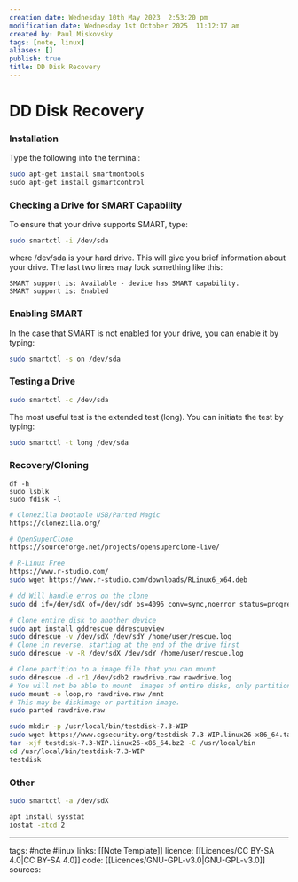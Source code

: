 ```yaml
---
creation date: Wednesday 10th May 2023  2:53:20 pm
modification date: Wednesday 1st October 2025  11:12:17 am
created by: Paul Miskovsky
tags: [note, linux]
aliases: []
publish: true
title: DD Disk Recovery
---
```


# DD Disk Recovery

### Installation

Type the following into the terminal:

```sh
sudo apt-get install smartmontools 
sudo apt-get install gsmartcontrol
```

### Checking a Drive for SMART Capability

To ensure that your drive supports SMART, type:

```sh
sudo smartctl -i /dev/sda 
```

where /dev/sda is your hard drive. This will give you brief information about your drive. The last two lines may look something like this:

```
SMART support is: Available - device has SMART capability.
SMART support is: Enabled 
```

### Enabling SMART

In the case that SMART is not enabled for your drive, you can enable it by typing:

```sh
sudo smartctl -s on /dev/sda 
```

### Testing a Drive

```sh
sudo smartctl -c /dev/sda 
```
The most useful test is the extended test (long). You can initiate the test by typing:

```sh
sudo smartctl -t long /dev/sda
```

### Recovery/Cloning

```
df -h
sudo lsblk
sudo fdisk -l
```

```sh
# Clonezilla bootable USB/Parted Magic
https://clonezilla.org/

# OpenSuperClone
https://sourceforge.net/projects/opensuperclone-live/

# R-Linux Free
https://www.r-studio.com/
sudo wget https://www.r-studio.com/downloads/RLinux6_x64.deb
```

```sh
# dd Will handle erros on the clone
sudo dd if=/dev/sdX of=/dev/sdY bs=4096 conv=sync,noerror status=progress  
```

```sh
# Clone entire disk to another device 
sudo apt install gddrescue ddrescueview
sudo ddrescue -v /dev/sdX /dev/sdY /home/user/rescue.log
# Clone in reverse, starting at the end of the drive first
sudo ddrescue -v -R /dev/sdX /dev/sdY /home/user/rescue.log

# Clone partition to a image file that you can mount
sudo ddrescue -d -r1 /dev/sdb2 rawdrive.raw rawdrive.log
# You will not be able to mount  images of entire disks, only partitions.
sudo mount -o loop,ro rawdrive.raw /mnt
# This may be diskimage or partition image.
sudo parted rawdrive.raw
```

```sh
sudo mkdir -p /usr/local/bin/testdisk-7.3-WIP
sudo wget https://www.cgsecurity.org/testdisk-7.3-WIP.linux26-x86_64.tar.bz2
tar -xjf testdisk-7.3-WIP.linux26-x86_64.bz2 -C /usr/local/bin
cd /usr/local/bin/testdisk-7.3-WIP
testdisk
```

### Other

```sh
sudo smartctl -a /dev/sdX  
```

```sh
apt install sysstat  
iostat -xtcd 2
```

---
tags: #note #linux
links: [[Note Template]]
licence: [[Licences/CC BY-SA 4.0|CC BY-SA 4.0]]
code: [[Licences/GNU-GPL-v3.0|GNU-GPL-v3.0]]
sources: